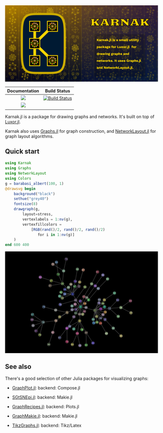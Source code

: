 ![karnak splash image](docs/src/assets/figures/karnak-social-media-preview.png)

| **Documentation**                       | **Build Status**                          |
|:---------------------------------------:|:-----------------------------------------:|
| [![][docs-stable-img]][docs-stable-url] | [![Build Status][ci-img]][ci-url]         |
| [![][docs-development-img]][docs-development-url] |                                 |

Karnak.jl is a package for drawing graphs and networks. It's built on top of [Luxor.jl](https://github.com/JuliaGraphics/Luxor.jl).

Karnak also uses [Graphs.jl](https://github.com/JuliaGraphs/Graphs.jl) for graph construction, and [NetworkLayout.jl](https://juliagraphs.org/NetworkLayout.jl/) for graph layout algorithms.

## Quick start

```julia
using Karnak
using Graphs
using NetworkLayout
using Colors
g = barabasi_albert(100, 1)
@drawsvg begin
    background("black")
    sethue("grey40")
    fontsize(8)
    drawgraph(g, 
        layout=stress, 
        vertexlabels = 1:nv(g),
        vertexfillcolors = 
            [RGB(rand()/2, rand()/2, rand()/2) 
               for i in 1:nv(g)]
    )
end 600 400
```

![karnak quick start](docs/src/assets/figures/barabasi.svg)

## See also

There's a good selection of other Julia packages for visualizing graphs:

- [GraphPlot.jl](https://juliagraphs.org/GraphPlot.jl/): backend: Compose.jl

- [SGtSNEpi.jl](https://github.com/fcdimitr/SGtSNEpi.jl): backend: Makie.jl

- [GraphRecipes.jl](https://github.com/JuliaPlots/GraphRecipes.jl): backend: Plots.jl

- [GraphMakie.jl](https://github.com/JuliaPlots/GraphMakie.jl): backend: Makie.jl

- [TikzGraphs.jl](https://github.com/sisl/TikzGraphs.jl): backend: Tikz/Latex

[docs-development-img]: https://img.shields.io/badge/docs-development-blue
[docs-development-url]: http://cormullion.github.io/Karnak.jl/dev/

[docs-stable-img]: https://img.shields.io/badge/docs-stable-blue.svg
[docs-stable-url]: http://cormullion.github.io/Karnak.jl/stable/

[ci-img]: https://github.com/cormullion/Karnak.jl/workflows/CI/badge.svg
[ci-url]: https://github.com/cormullion/Karnak.jl/actions?query=workflow%3ACI
